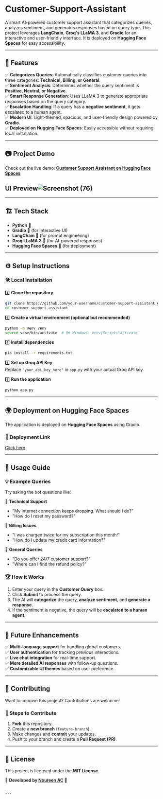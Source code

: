 # Customer-Support-Assistant


A smart AI-powered customer support assistant that categorizes queries, analyzes sentiment, and generates responses based on query type. This project leverages **LangChain**, **Groq's LLaMA 3**, and **Gradio** for an interactive and user-friendly interface. It is deployed on **Hugging Face Spaces** for easy accessibility.



---

## 🚀 Features

✅ **Categorizes Queries**: Automatically classifies customer queries into three categories: **Technical, Billing, or General**.  
✅ **Sentiment Analysis**: Determines whether the query sentiment is **Positive, Neutral, or Negative**.  
✅ **Smart Response Generation**: Uses LLaMA 3 to generate appropriate responses based on the query category.  
✅ **Escalation Handling**: If a query has a **negative sentiment**, it gets escalated to a human agent.  
✅ **Modern UI**: Light-themed, spacious, and user-friendly design powered by **Gradio**.  
✅ **Deployed on Hugging Face Spaces**: Easily accessible without requiring local installation.  



---

## 📷 **Project Demo**

Check out the live demo: **[Customer Support Assistant on Hugging Face Spaces](https://huggingface.co/spaces/your-space-name)**

## UI Preview![Screenshot (76)](https://github.com/user-attachments/assets/ec769cf4-e4e2-461b-b469-d5c84b38c0dd) 

---

## 🏗️ **Tech Stack**

- **Python** 🐍  
- **Gradio** 🎨 (for interactive UI)  
- **LangChain** 🔗 (for prompt engineering)  
- **Groq LLaMA 3** 🦙 (for AI-powered responses)  
- **Hugging Face Spaces** 🚀 (for deployment)  


---

## ⚙️ **Setup Instructions**

### 🛠️ Local Installation

1️⃣ **Clone the repository**  
```bash
git clone https://github.com/your-username/customer-support-assistant.git
cd customer-support-assistant
```

2️⃣ **Create a virtual environment (optional but recommended)**  
```bash
python -m venv venv
source venv/bin/activate  # On Windows: venv\Scripts\activate
```

3️⃣ **Install dependencies**  
```bash
pip install -r requirements.txt
```

4️⃣ **Set up Groq API Key**  
Replace `"your_api_key_here"` in `app.py` with your actual Groq API key.

5️⃣ **Run the application**  
```bash
python app.py
```

---

## 🌍 **Deployment on Hugging Face Spaces**

The application is deployed on **Hugging Face Spaces** using Gradio.  

### 📌 **Deployment Link**
[Click here](https://huggingface.co/spaces/noureenac/Intelligent-Customer-Support-Agent).  


---

## 🎯 **Usage Guide**

### 💡 Example Queries

Try asking the bot questions like:

🔹 **Technical Support**  
- "My internet connection keeps dropping. What should I do?"  
- "How do I reset my password?"  

🔹 **Billing Issues**  
- "I was charged twice for my subscription this month!"  
- "How do I update my credit card information?"  

🔹 **General Queries**  
- "Do you offer 24/7 customer support?"  
- "Where can I find the refund policy?"  

### 🏆 **How it Works**
1. Enter your query in the **Customer Query** box.  
2. Click **Submit** to process the query.  
3. The AI will **categorize** the query, **analyze sentiment**, and **generate a response**.  
4. If the sentiment is negative, the query will be **escalated to a human agent**.  

---

## 🚀 **Future Enhancements**
✅ **Multi-language support** for handling global customers.  
✅ **User authentication** for tracking previous interactions.  
✅ **Live chat integration** for real-time support.  
✅ **More detailed AI responses** with follow-up questions.  
✅ **Customizable UI themes** based on user preference.  

---

## 🤝 **Contributing**
Want to improve this project? Contributions are welcome!  

### 📌 Steps to Contribute
1. **Fork** this repository.  
2. Create a **new branch** (`feature-branch`).  
3. Make changes and **commit** your updates.  
4. Push to your branch and create a **Pull Request (PR)**.  

---

## 📜 **License**
This project is licensed under the **MIT License**.  

📌 **Developed by [Noureen AC](https://github.com/Nourin04) 🚀**  
```

---

